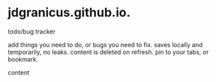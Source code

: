 # jdgranicus.github.io.
todo/bug tracker

add things you need to do, or bugs you need to fix.
saves locally and temporarily, no leaks. content is deleted on refresh.
pin to your tabs, or bookmark.

content 
